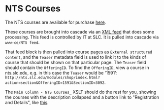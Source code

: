 # NTS Courses

The NTS courses are available for purchase [here](http://nts.slc.edu/modules/shop/index.html?action=courseCatalogs).

These courses are brought into cascade via an [XML feed](http://my.slc.edu/nts/coursefeed.aspx) that does some processing.
This feed is controlled by IT at SLC.
It is pulled into cascade via `www-ce/NTS feed`.

That feed block is then pulled into course pages as `External structured content`, and the `Teaser` metadata field is used to link it to the kinds of course that should be shown on that particular page.
The `Teaser` field should contain the `OfferingID`.
To find the `OfferingID`, view a course in nts.slc.edu, e.g. in this case the `Teaser` would be '1591': `http://nts.slc.edu/modules/shop/index.html?action=section&OfferingID=1591&SectionID=3092`.

The `Main Column - NTS Courses_` XSLT should do the rest for you, showing the courses with the description collapsed and a button link to "Registration and Details", like [this](http://d.pr/i/HCD).
